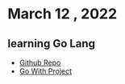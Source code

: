 # March 12 , 2022 
## learning Go Lang
* [Github Repo](https://github.com/Riyaz-khan-shuvo/go)
* [Go With Project](https://github.com/Riyaz-khan-shuvo/go-with-project)
